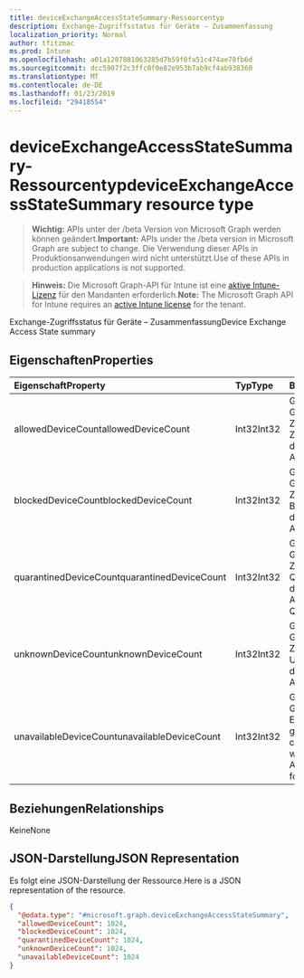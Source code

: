 ```yaml
---
title: deviceExchangeAccessStateSummary-Ressourcentyp
description: Exchange-Zugriffsstatus für Geräte – Zusammenfassung
localization_priority: Normal
author: tfitzmac
ms.prod: Intune
ms.openlocfilehash: a01a1207801063285d7b59f0fa51c474ae78fb6d
ms.sourcegitcommit: dcc5907f2c3ffc0f0e82e953b7ab9cf4ab938360
ms.translationtype: MT
ms.contentlocale: de-DE
ms.lasthandoff: 01/23/2019
ms.locfileid: "29418554"
---
```

# <a name="deviceexchangeaccessstatesummary-resource-type"></a><span data-ttu-id="cb07f-103">deviceExchangeAccessStateSummary-Ressourcentyp</span><span class="sxs-lookup"><span data-stu-id="cb07f-103">deviceExchangeAccessStateSummary resource type</span></span>

> <span data-ttu-id="cb07f-104">**Wichtig:** APIs unter der /beta Version von Microsoft Graph werden können geändert.</span><span class="sxs-lookup"><span data-stu-id="cb07f-104">**Important:** APIs under the /beta version in Microsoft Graph are subject to change.</span></span> <span data-ttu-id="cb07f-105">Die Verwendung dieser APIs in Produktionsanwendungen wird nicht unterstützt.</span><span class="sxs-lookup"><span data-stu-id="cb07f-105">Use of these APIs in production applications is not supported.</span></span>

> <span data-ttu-id="cb07f-106">**Hinweis:** Die Microsoft Graph-API für Intune ist eine [aktive Intune-Lizenz](https://go.microsoft.com/fwlink/?linkid=839381) für den Mandanten erforderlich.</span><span class="sxs-lookup"><span data-stu-id="cb07f-106">**Note:** The Microsoft Graph API for Intune requires an [active Intune license](https://go.microsoft.com/fwlink/?linkid=839381) for the tenant.</span></span>

<span data-ttu-id="cb07f-107">Exchange-Zugriffsstatus für Geräte – Zusammenfassung</span><span class="sxs-lookup"><span data-stu-id="cb07f-107">Device Exchange Access State summary</span></span>

## <a name="properties"></a><span data-ttu-id="cb07f-108">Eigenschaften</span><span class="sxs-lookup"><span data-stu-id="cb07f-108">Properties</span></span>
|<span data-ttu-id="cb07f-109">Eigenschaft</span><span class="sxs-lookup"><span data-stu-id="cb07f-109">Property</span></span>|<span data-ttu-id="cb07f-110">Typ</span><span class="sxs-lookup"><span data-stu-id="cb07f-110">Type</span></span>|<span data-ttu-id="cb07f-111">Beschreibung</span><span class="sxs-lookup"><span data-stu-id="cb07f-111">Description</span></span>|
|:---|:---|:---|
|<span data-ttu-id="cb07f-112">allowedDeviceCount</span><span class="sxs-lookup"><span data-stu-id="cb07f-112">allowedDeviceCount</span></span>|<span data-ttu-id="cb07f-113">Int32</span><span class="sxs-lookup"><span data-stu-id="cb07f-113">Int32</span></span>|<span data-ttu-id="cb07f-114">Gesamtanzahl von Geräten mit Exchange-Zugriffsstatus: Zulässig.</span><span class="sxs-lookup"><span data-stu-id="cb07f-114">Total count of devices with Exchange Access State: Allowed.</span></span>|
|<span data-ttu-id="cb07f-115">blockedDeviceCount</span><span class="sxs-lookup"><span data-stu-id="cb07f-115">blockedDeviceCount</span></span>|<span data-ttu-id="cb07f-116">Int32</span><span class="sxs-lookup"><span data-stu-id="cb07f-116">Int32</span></span>|<span data-ttu-id="cb07f-117">Gesamtanzahl von Geräten mit Exchange-Zugriffsstatus: Blockiert.</span><span class="sxs-lookup"><span data-stu-id="cb07f-117">Total count of devices with Exchange Access State: Blocked.</span></span>|
|<span data-ttu-id="cb07f-118">quarantinedDeviceCount</span><span class="sxs-lookup"><span data-stu-id="cb07f-118">quarantinedDeviceCount</span></span>|<span data-ttu-id="cb07f-119">Int32</span><span class="sxs-lookup"><span data-stu-id="cb07f-119">Int32</span></span>|<span data-ttu-id="cb07f-120">Gesamtanzahl von Geräten mit Exchange-Zugriffsstatus: In Quarantäne.</span><span class="sxs-lookup"><span data-stu-id="cb07f-120">Total count of devices with Exchange Access State: Quarantined.</span></span>|
|<span data-ttu-id="cb07f-121">unknownDeviceCount</span><span class="sxs-lookup"><span data-stu-id="cb07f-121">unknownDeviceCount</span></span>|<span data-ttu-id="cb07f-122">Int32</span><span class="sxs-lookup"><span data-stu-id="cb07f-122">Int32</span></span>|<span data-ttu-id="cb07f-123">Gesamtanzahl von Geräten mit Exchange-Zugriffsstatus: Unbekannt.</span><span class="sxs-lookup"><span data-stu-id="cb07f-123">Total count of devices with Exchange Access State: Unknown.</span></span>|
|<span data-ttu-id="cb07f-124">unavailableDeviceCount</span><span class="sxs-lookup"><span data-stu-id="cb07f-124">unavailableDeviceCount</span></span>|<span data-ttu-id="cb07f-125">Int32</span><span class="sxs-lookup"><span data-stu-id="cb07f-125">Int32</span></span>|<span data-ttu-id="cb07f-126">Gesamtanzahl von Geräten, für die kein Exchange-Zugriffsstatus gefunden wurde.</span><span class="sxs-lookup"><span data-stu-id="cb07f-126">Total count of devices for which no Exchange Access State could be found.</span></span>|

## <a name="relationships"></a><span data-ttu-id="cb07f-127">Beziehungen</span><span class="sxs-lookup"><span data-stu-id="cb07f-127">Relationships</span></span>
<span data-ttu-id="cb07f-128">Keine</span><span class="sxs-lookup"><span data-stu-id="cb07f-128">None</span></span>

## <a name="json-representation"></a><span data-ttu-id="cb07f-129">JSON-Darstellung</span><span class="sxs-lookup"><span data-stu-id="cb07f-129">JSON Representation</span></span>
<span data-ttu-id="cb07f-130">Es folgt eine JSON-Darstellung der Ressource.</span><span class="sxs-lookup"><span data-stu-id="cb07f-130">Here is a JSON representation of the resource.</span></span>
<!-- {
  "blockType": "resource",
  "@odata.type": "microsoft.graph.deviceExchangeAccessStateSummary"
}
-->
``` json
{
  "@odata.type": "#microsoft.graph.deviceExchangeAccessStateSummary",
  "allowedDeviceCount": 1024,
  "blockedDeviceCount": 1024,
  "quarantinedDeviceCount": 1024,
  "unknownDeviceCount": 1024,
  "unavailableDeviceCount": 1024
}
```




